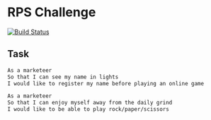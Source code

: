 # RPS Challenge

[![Build Status](https://travis-ci.org/charlottebrf/rps-challenge.svg?branch=master)](https://travis-ci.org/charlottebrf/rps-challenge)

Task
----

```sh
As a marketeer
So that I can see my name in lights
I would like to register my name before playing an online game

As a marketeer
So that I can enjoy myself away from the daily grind
I would like to be able to play rock/paper/scissors
```
